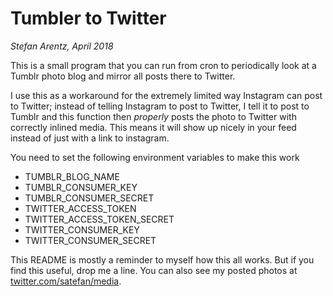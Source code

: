 # Tumbler to Twitter

*Stefan Arentz, April 2018*

This is a small program that you can run from cron to periodically look at a Tumblr photo blog and mirror all posts there to Twitter.

I use this as a workaround for the extremely limited way Instagram can post to Twitter; instead of telling Instagram to post to Twitter, I tell it to post to Tumblr and this function then *properly* posts the photo to Twitter with correctly inlined media. This means it will show up nicely in your feed instead of just with a link to instagram.

You need to set the following environment variables to make this work


- TUMBLR_BLOG_NAME
- TUMBLR_CONSUMER_KEY
- TUMBLR_CONSUMER_SECRET
- TWITTER_ACCESS_TOKEN
- TWITTER_ACCESS_TOKEN_SECRET
- TWITTER_CONSUMER_KEY
- TWITTER_CONSUMER_SECRET

This README is mostly a reminder to myself how this all works. But if you find this useful, drop me a line. You can also see my posted photos at [twitter.com/satefan/media](https://twitter.com/satefan/media).

